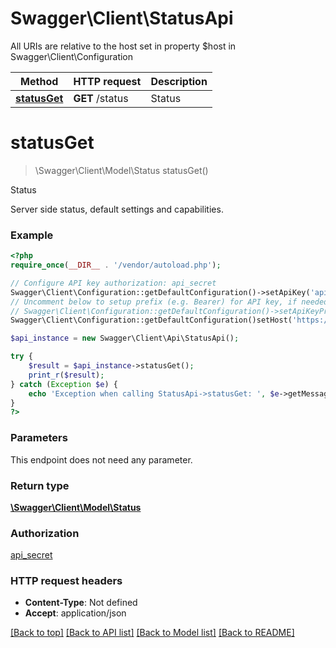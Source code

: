 # Swagger\Client\StatusApi

All URIs are relative to the host set in property $host in Swagger\Client\Configuration

Method | HTTP request | Description
------------- | ------------- | -------------
[**statusGet**](StatusApi.md#statusGet) | **GET** /status | Status


# **statusGet**
> \Swagger\Client\Model\Status statusGet()

Status

Server side status, default settings and capabilities.

### Example
```php
<?php
require_once(__DIR__ . '/vendor/autoload.php');

// Configure API key authorization: api_secret
Swagger\Client\Configuration::getDefaultConfiguration()->setApiKey('api_secret', 'YOUR_API_KEY');
// Uncomment below to setup prefix (e.g. Bearer) for API key, if needed
// Swagger\Client\Configuration::getDefaultConfiguration()->setApiKeyPrefix('api_secret', 'Bearer');
Swagger\Client\Configuration::getDefaultConfiguration()setHost('https://{YOUR_NS_SITE}/api/v1');

$api_instance = new Swagger\Client\Api\StatusApi();

try {
    $result = $api_instance->statusGet();
    print_r($result);
} catch (Exception $e) {
    echo 'Exception when calling StatusApi->statusGet: ', $e->getMessage(), PHP_EOL;
}
?>
```

### Parameters
This endpoint does not need any parameter.

### Return type

[**\Swagger\Client\Model\Status**](../Model/Status.md)

### Authorization

[api_secret](../../README.md#api_secret)

### HTTP request headers

 - **Content-Type**: Not defined
 - **Accept**: application/json

[[Back to top]](#) [[Back to API list]](../../README.md#documentation-for-api-endpoints) [[Back to Model list]](../../README.md#documentation-for-models) [[Back to README]](../../README.md)


